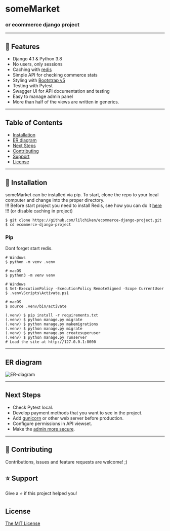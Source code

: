 # someMarket
### or ecommerce django project

----

## 🚀 Features

- Django 4.1 & Python 3.8
- No users, only sessions
- Caching with [redis](https://redis.io)
- Simple API for checking commerce stats
- Styling with [Bootstrap v5](https://bootstraptema.ru/stuff/templates_bootstrap/shop/diana/7-1-0-4659)
- Testing with Pytest
- Swagger UI for API documentation and testing
- Easy to manage admin panel
- More than half of the views are written in generics.

----

## Table of Contents
* [Installation](#installation)
* [ER diagram](#er-diagram)
* [Next Steps](#next-steps)
* [Contributing](#contributing)
* [Support](#support)
* [License](#license)

----

## 📖 Installation
someMarket can be installed via pip. To start, clone the repo to your local computer and change into the proper directory.  
!!! Before start project you need to install Redis, see how you can do it [here](https://redis.io/docs/getting-started/) !!! (or disable caching in project)

```
$ git clone https://github.com/lilchiken/ecommerce-django-project.git
$ cd ecommerce-django-project
```

### Pip

Dont forget start redis.

```
# Windows
$ python -m venv .venv

# macOS
$ python3 -m venv venv

# Windows
$ Set-ExecutionPolicy -ExecutionPolicy RemoteSigned -Scope CurrentUser
$ .venv\Scripts\Activate.ps1

# macOS
$ source .venv/bin/activate

(.venv) $ pip install -r requirements.txt
(.venv) $ python manage.py migrate
(.venv) $ python manage.py makemigrations
(.venv) $ python manage.py migrate
(.venv) $ python manage.py createsuperuser
(.venv) $ python manage.py runserver
# Load the site at http://127.0.0.1:8000
```

----

## ER diagram

![ER-diagram](https://github.com/lilchiken/EcommercePetProject/blob/6b04b7cfa14e7b92cb2da3b418080360e2147213/static/readme/ER.png)

----
## Next Steps

- Check Pytest local.
- Develop payment methods that you want to see in the project.
- Add [gunicorn](https://pypi.org/project/gunicorn/) or other web server before production.
- Configure permissions in API viewset.
- Make the [admin more secure](https://opensource.com/article/18/1/10-tips-making-django-admin-more-secure).

----

## 🤝 Contributing

Contributions, issues and feature requests are welcome! ;)

## ⭐️ Support

Give a ⭐️  if this project helped you!

## License

[The MIT License](LICENSE)
